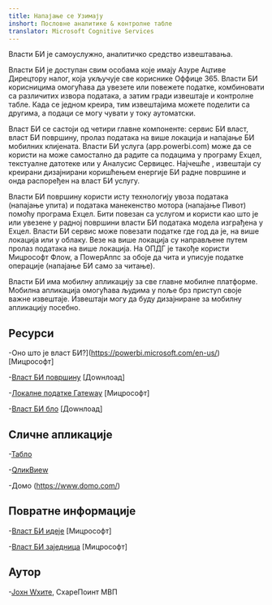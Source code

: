 ```yaml
---
title: Напајање се Узимају
inshort: Пословне аналитике & контролне табле
translator: Microsoft Cognitive Services
---
```


Власти БИ је самоуслужно, аналитичко средство извештавања.

Власти БИ је доступан свим особама које имају Азуре Ацтиве Дирецторy налог, која укључује све кориснике Оффице 365. Власти БИ корисницима омогућава да увезете или повежете податке, комбиновати са различитих извора података, а затим гради извештаје и контролне табле. Када се једном креира, тим извештајима можете поделити са другима, а подаци се могу чувати у току аутоматски.  

Власт БИ се састоји од четири главне компоненте: сервис БИ власт, власт БИ површину, пролаз података на више локација и напајање БИ мобилних клијената. Власти БИ услуга (app.powerbi.com) може да се користи на може самостално да радите са подацима у програму Еxцел, текстуалне датотеке или у Аналyсис Сервицес. Најчешће , извештаји су креирани дизајнирани коришћењем енергије БИ радне површине и онда распоређен на власт БИ услугу. 

Власти БИ површину користи исту технологију увоза података (напајање упита) и података манекенство мотора (напајање Пивот) помоћу програма Еxцел. Бити повезан са услугом и користи као што је или увезене у радној површини власти БИ података модела изграђена у Еxцел. 
Власти БИ сервис може повезати податке где год да је, на више локација или у облаку. Везе на више локација су направљене путем пролаз података на више локација. На ОПДГ је такође користи Мицрософт Флоw, а ПоwерАппс за обоје да чита и уписује податке операције (напајање БИ само за читање). 

Власти БИ има мобилну апликацију за све главне мобилне платформе. Мобилна апликација омогућава људима у поље брз приступ своје важне извештаје. Извештаји могу да буду дизајниране за мобилну апликацију посебно.


Ресурси
---------

-Оно што је власт БИ?](https://powerbi.microsoft.com/en-us/)
    \[Мицрософт\]

-[Власт БИ површину](https://powerbi.microsoft.com/en-us/desktop/)
    \[Доwнлоад\]

-[Локалне податке Гатеwаy](https://docs.microsoft.com/en-us/power-bi/service-gateway-onprem)
    \[Мицрософт\]

-[Власт БИ бло](https://powerbi.microsoft.com/en-us/blog/)
    \[Доwнлоад\]

Сличне апликације
--------------------

-[Табло ](https://www.tableau.com/)

-[QликВиеw ](http://global.qlik.com/)

-Домо (https://www.domo.com/)

Повратне информације
---------

-[Власт БИ идеје](https://ideas.powerbi.com/forums/265200-power-bi-ideas)
    \[Мицрософт\]

-[Власт БИ заједница](http://community.powerbi.com/)
    \[Мицрософт\]

Аутор
---------

-[Јохн Wхите](https://twitter.com/diverdown1964), СхареПоинт МВП

